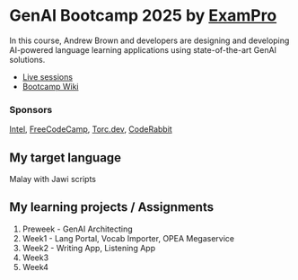 # GenAI Bootcamp 2025 by [ExamPro](https://www.exampro.co/)
In this course, Andrew Brown and developers are designing and developing AI-powered language learning applications using state-of-the-art GenAI solutions.
- [Live sessions](https://youtube.com/playlist?list=PLBfufR7vyJJ69c9MNlOKtO2w2KU5VzLJV&si=rYN0KKLd2RWgjZw_)
- [Bootcamp Wiki](https://docs.google.com/document/d/1KVDTDF4t8VtI69F5KMo67KoTBXgVhsd2O9hK-uPh2rA/edit?tab=t.skocibnip81i)
### Sponsors
[Intel](https://genai.cloudprojectbootcamp.com/booth/intel), [FreeCodeCamp](https://genai.cloudprojectbootcamp.com/booth/freecodecamp), [Torc.dev](https://genai.cloudprojectbootcamp.com/booth/torc), [CodeRabbit](https://coderabbit.ai/)

## My target language
Malay with Jawi scripts

## My learning projects / Assignments
1. Preweek - GenAI Architecting
2. Week1 - Lang Portal, Vocab Importer, OPEA Megaservice
3. Week2 - Writing App, Listening App
4. Week3
5. Week4

 


